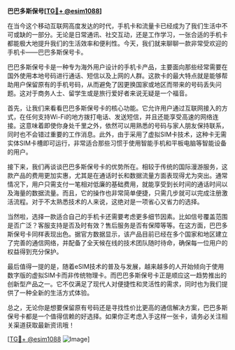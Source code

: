 **巴巴多斯保号[[TG💪+ @esim1088](https://t.me/s/esim1088)]**

在当今这个移动互联网高度发达的时代，手机卡和流量卡已经成为了我们生活中不可或缺的一部分。无论是日常通讯、社交互动，还是工作学习，一张合适的手机卡都能极大地提升我们的生活效率和便利性。今天，我们就来聊聊一款非常受欢迎的手机卡——巴巴多斯保号卡。

巴巴多斯保号卡是一种专为海外用户设计的手机卡产品，主要面向那些经常需要在国外使用本地号码进行通话、短信以及上网的人群。这款卡的最大特点就是能够帮助用户保留原有的手机号码，从而避免了因更换国家或地区而带来的号码丢失问题。这对于商务人士、留学生或是旅行爱好者来说无疑是一个福音。

首先，让我们来看看巴巴多斯保号卡的核心功能。它允许用户通过互联网接入的方式，在任何支持Wi-Fi的地方拨打电话、发送短信，并且还能享受高速的网络连接。这意味着即使你身处千里之外，依然可以用熟悉的号码与家人朋友保持联系，同时也不会错过重要的工作消息。此外，由于采用了虚拟SIM卡技术，这种卡无需实体SIM卡槽即可运行，非常适合那些习惯于使用智能手机和平板电脑等智能设备的用户。

接下来，我们再谈谈巴巴多斯保号卡的优势所在。相较于传统的国际漫游服务，这款产品的费用更加实惠，尤其是在通话时长和数据流量方面表现得尤为突出。通常情况下，用户只需支付一笔相对低廉的基础费用，就能享受到长时间的通话时间以及海量的数据流量。而且，它的操作也非常简单便捷，只需几步就可以完成注册激活流程。对于不太熟悉技术的人来说，这绝对是一项省心又省力的选择。

当然啦，选择一款适合自己的手机卡还需要考虑更多细节因素。比如信号覆盖范围是否广泛？客服支持是否及时有效？售后服务是否有保障等等。在这方面，巴巴多斯保号卡同样表现出色。据官方数据显示，该产品目前已经在多个国家和地区建立了完善的通信网络，并配备了全天候在线的技术团队随时待命，确保每一位用户的权益得到充分保护。

最后值得一提的是，随着eSIM技术的普及与发展，越来越多的人开始倾向于使用数字版的虚拟SIM卡而非传统物理卡。而巴巴多斯保号卡正是顺应这一趋势推出的创新型产品之一。它不仅满足了现代人对便捷性和灵活性的需求，同时也为我们提供了一种全新的生活方式体验。

总之，无论你是想要保留原有号码还是寻找性价比更高的通信解决方案，巴巴多斯保号卡都是一个值得信赖的好选择。如果你正考虑入手这样一张卡，请务必关注相关渠道获取最新资讯哦！

[[TG💪+ @esim1088](https://t.me/s/esim1088) ![Image](https://i.postimg.cc/4NQfJmqS/Snipaste-2025-05-13-00-14-12.png)]